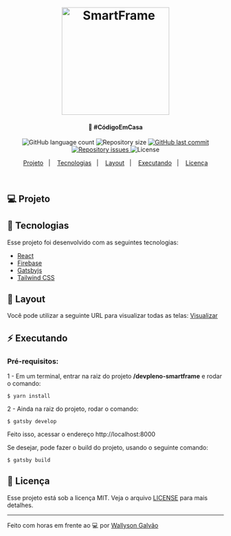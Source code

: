 <h1 align="center">
    <img alt="SmartFrame" title="#codigoemcasa" src=".github/logo.png" width="250px" />
</h1>

<h4 align="center">
  🚀 #CódigoEmCasa
</h4>
<p align="center">
  <img alt="GitHub language count" src="https://img.shields.io/github/languages/count/WallysonGalvao/devpleno-smartframe">

  <img alt="Repository size" src="https://img.shields.io/github/repo-size/WallysonGalvao/devpleno-smartframe">
  
  <a href="https://github.com/WallysonGalvao/devpleno-smartframe/commits/master">
    <img alt="GitHub last commit" src="https://img.shields.io/github/last-commit/WallysonGalvao/devpleno-smartframe">
  </a>

  <a href="https://github.com/WallysonGalvao/devpleno-smartframe/issues">
    <img alt="Repository issues" src="https://img.shields.io/github/issues/WallysonGalvao/devpleno-smartframe">
  </a>

  <img alt="License" src="https://img.shields.io/badge/license-MIT-brightgreen">
</p>

<p align="center">
<a href="#-projeto">Projeto</a>&nbsp;&nbsp;&nbsp;|&nbsp;&nbsp;&nbsp;
  <a href="#rocket-tecnologias">Tecnologias</a>&nbsp;&nbsp;&nbsp;|&nbsp;&nbsp;&nbsp;  
  <a href="#-layout">Layout</a>&nbsp;&nbsp;&nbsp;|&nbsp;&nbsp;&nbsp;
  <a href="#zap-executando">Executando</a>&nbsp;&nbsp;&nbsp;|&nbsp;&nbsp;&nbsp;
  <a href="#memo-licença">Licença</a>
</p>

<br>

## 💻 Projeto

## :rocket: Tecnologias

Esse projeto foi desenvolvido com as seguintes tecnologias:

- [React](https://reactjs.org)
- [Firebase](https://firebase.google.com/?hl=pt-br)
- [Gatsbyjs](https://www.gatsbyjs.org/)
- [Tailwind CSS](https://tailwindcss.com/)

## 🎨 Layout

Você pode utilizar a seguinte URL para visualizar todas as telas: [Visualizar](https://www.figma.com/file/vPoGU9iO7aSatzVzbbH1CW/smartframe?node-id=0%3A1)

## :zap: Executando

### Pré-requisitos:


1 - Em um terminal, entrar na raiz do projeto **/devpleno-smartframe** e rodar o comando:

```
$ yarn install
```

2 - Ainda na raiz do projeto, rodar o comando:

```
$ gatsby develop
```

Feito isso, acessar o endereço http://localhost:8000

Se desejar, pode fazer o build do projeto, usando o seguinte comando:

```
$ gatsby build
```

## :memo: Licença

Esse projeto está sob a licença MIT. Veja o arquivo [LICENSE](LICENSE.md) para mais detalhes.

---

Feito com horas em frente ao :computer: por [Wallyson Galvão](https://www.linkedin.com/in/wallyson-galvao/)